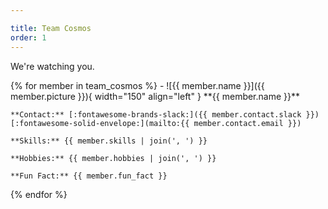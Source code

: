 ```yaml
---

title: Team Cosmos
order: 1
---
```


We're watching you.

<div class="grid cards" markdown>
{% for member in team_cosmos %}
-   ![{{ member.name }}]({{ member.picture }}){ width="150" align="left" }
    **{{ member.name }}**

    **Contact:** [:fontawesome-brands-slack:]({{ member.contact.slack }}) [:fontawesome-solid-envelope:](mailto:{{ member.contact.email }})

    **Skills:** {{ member.skills | join(', ') }}

    **Hobbies:** {{ member.hobbies | join(', ') }}

    **Fun Fact:** {{ member.fun_fact }}
{% endfor %}
</div>